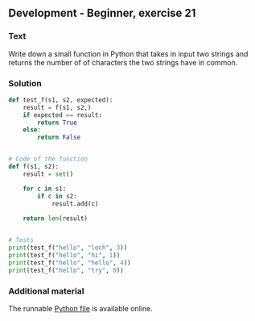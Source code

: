 ## Development - Beginner, exercise 21

### Text
Write down a small function in Python that takes in input two strings and returns the number of of characters the two strings have in common.

### Solution
```python
def test_f(s1, s2, expected):
    result = f(s1, s2,)
    if expected == result:
        return True
    else:
        return False


# Code of the function
def f(s1, s2):
    result = set()

    for c in s1:
        if c in s2:
            result.add(c)
    
    return len(result)


# Tests
print(test_f("hello", "loch", 3))
print(test_f("hello", "hi", 1))
print(test_f("hello", "hello", 4))
print(test_f("hello", "try", 0))
``` 

### Additional material
The runnable [Python file](exercise_21.py) is available online.
